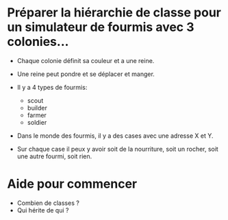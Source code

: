 # Préparer la hiérarchie de classe pour un simulateur de fourmis avec 3 colonies...
 - Chaque colonie définit sa couleur et a une reine.
 - Une reine peut pondre et se déplacer et manger.
 - Il y a 4 types de fourmis:
    - scout
    - builder
    - farmer
    - soldier

- Dans le monde des fourmis, il y a des cases avec une adresse X et Y.
- Sur chaque case il peux y avoir soit de la nourriture, soit un rocher, soit une autre fourmi, soit rien.

# Aide pour commencer
- Combien de classes ?
- Qui hérite de qui ?
